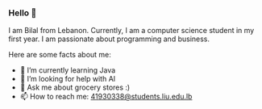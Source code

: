 ### Hello 👋

I am Bilal from Lebanon. Currently, I am a computer science student in my first year. I am passionate about programming and business.

Here are some facts about me:

- 🌱 I’m currently learning Java
- 🤔 I’m looking for help with AI
- 💬 Ask me about grocery stores :) 
- 📫 How to reach me: 41930338@students.liu.edu.lb
